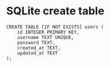# SQLite create table

	CREATE TABLE [IF NOT EXISTS] users (
		id INTEGER PRIMARY KEY,
		username TEXT UNIQUE,
		password TEXT,
		created_at TEXT,
		updated_at TEXT
	);
